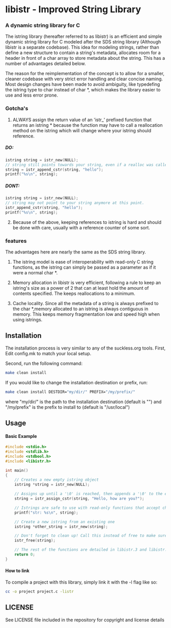 libistr - Improved String Library
========

### A dynamic string library for C

The istring library (hereafter referred to as libistr) is an efficient and 
simple dynamic string library for C modeled after the SDS string library
(Although libistr is a separate codebase). This idea for modeling
strings, rather than define a new structure to contain a string's metadata, 
allocates room for a header in front of a char array to store metadata about the string.
This has a number of advantages detailed below.

The reason for the reimplementation of the concept is to allow for a smaller, 
cleaner codebase with very strict error handling and clear concise naming.
Most design changes have been made to avoid ambiguity, like typedefing 
the istring type to char instead of char \*, which makes the library easier to 
use and less error prone.

### Gotcha's
1. ALWAYS assign the return value of an 'istr\_' prefixed function that returns
an istring * because the function may have to call a reallocation method on the istring
which will change where your istring should reference.

##### DO:
``` C
istring string = istr_new(NULL);
// string still points towards your string, even if a realloc was called.
string = istr_append_cstr(string, "hello");
printf("%s\n", string);
```
##### DONT:
``` C
istring string = istr_new(NULL);
// string may not point to your string anymore at this point.
istr_append_cstr(string, "hello");
printf("%s\n", string);
```

2. Because of the above, keeping references to istring is hard and should
be done with care, usually with a reference counter of some sort.

### features
The advantages here are nearly the same as the SDS string library.

1. The istring model is ease of interoperability with read-only C string
functions, as the istring can simply be passed as a parameter as if it
were a normal char \*.

2. Memory allocation in libistr is very efficient, following a rule to 
keep an istring's size as a power of 2 that can at least hold the amount
of contents specified. The keeps reallocations to a minimum.

3. Cache locality. Since all the metadata of a string is always prefixed to the
char \*,memory allocated to an istring is always contiguous in memory.
This keeps memory fragmentation low and speed high when using istrings.

## Installation

The installation process is very similar to any of the suckless.org tools. 
First, Edit config.mk to match your local setup.

Second, run the following command:
```sh
make clean install
```

If you would like to change the installation destination or prefix, run:
```sh
make clean install DESTDIR="my/dir/" PREFIX="/my/prefix/"
```
where "my/dir/" is the path to the installation destination (default is "")
and "/my/prefix" is the prefix to install to (default is "/usr/local")

## Usage

#### Basic Example
``` C
#include <stdio.h>
#include <stdlib.h>
#include <stdbool.h>
#include <libistr.h>

int main()
{
	// Creates a new empty istring object
	istring *string = istr_new(NULL);

	// Assigns up until a '\0' is reached, then appends a '\0' to the end
	string = istr_assign_cstr(string, "Hello, how are you?");

	// Istrings are safe to use with read-only functions that accept char *.
	printf("str: %s\n", string);

	// Create a new istring from an existing one
	istring *other_string = istr_new(string);

	// Don't forget to clean up! Call this instead of free to make sure metadata is free'd too
	istr_free(string);

	// The rest of the functions are detailed in libistr.3 and libistr.h
	return 0;
}
```

#### How to link
To compile a project with this library, simply link it with the -l flag like so:
```sh
cc -o project project.c -listr
```

## LICENSE

See LICENSE file included in the repository for copyright and license details
